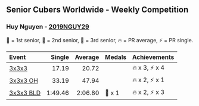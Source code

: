 ## Senior Cubers Worldwide - Weekly Competition
### Huy Nguyen - [2019NGUY29](https://www.worldcubeassociation.org/persons/2019NGUY29)

🥇 = 1st senior, 🥈 = 2nd senior, 🥉 = 3rd senior, 🔥 = PR average, ⚡ = PR single.

| Event | Single | Average | Medals | Achievements|
| :-- | --: | --: | :-- | :-- |
| [3x3x3](huy_nguyen/333.md) | 17.19 | 20.72 |  | <span style="white-space: nowrap">🔥 x 3, ⚡ x 4</span> |
| [<span style="white-space: nowrap">3x3x3 OH</span>](huy_nguyen/333oh.md) | 33.19 | 47.94 |  | <span style="white-space: nowrap">🔥 x 2, ⚡ x 1</span> |
| [<span style="white-space: nowrap">3x3x3 BLD</span>](huy_nguyen/333bf.md) | 1:49.46 | 2:06.80 | <span style="white-space: nowrap">🥉 x 1</span> | <span style="white-space: nowrap">🔥 x 2, ⚡ x 3</span> |

<!-- Global site tag (gtag.js) - Google Analytics -->
<script async src="https://www.googletagmanager.com/gtag/js?id=UA-86348435-3"></script>
<script>window.dataLayer = window.dataLayer || []; function gtag() {dataLayer.push(arguments);} gtag('js', new Date()); gtag('config', 'UA-86348435-3');</script>
